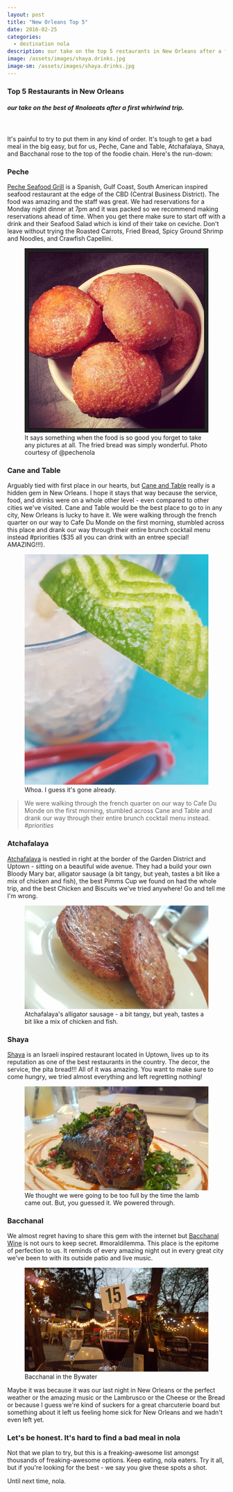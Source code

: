 ```yaml
---
layout: post
title: "New Orleans Top 5"
date: 2016-02-25
categories: 
  - destination nola
description: our take on the top 5 restaurants in New Orleans after a first whirlwind trip.
image: /assets/images/shaya.drinks.jpg
image-sm: /assets/images/shaya.drinks.jpg
---
```

<h3>Top 5 Restaurants in New Orleans</h3>
<h5>our take on the best of #nolaeats after a first whirlwind trip.</h5>
<br>
<p>It's painful to try to put them in any kind of order. It's tough to get a bad meal in the big easy, but for us, Peche, Cane and Table, Atchafalaya, Shaya, and Bacchanal rose to the top of the foodie chain. Here's the run-down:</p>

<h3>Peche</h3>
<a href="http://www.pecherestaurant.com/">Peche Seafood Grill</a> is a Spanish, Gulf Coast, South American inspired seafood restaurant at the edge of the CBD (Central Business District). The food was amazing and the staff was great. We had reservations for a Monday night dinner at 7pm and it was packed so we recommend making reservations ahead of time. When you get there make sure to start off with a drink and their Seafood Salad which is kind of their take on ceviche. Don't leave without trying the Roasted Carrots, Fried Bread, Spicy Ground Shrimp and Noodles, and Crawfish Capellini.

<figure>
  <img src="/assets/images/peche.friedBread.jpg" alt="{{post.categories}}"/>
  <figcaption>It says something when the food is so good you forget to take any pictures at all. The fried bread was simply wonderful. Photo courtesy of @pechenola</figcaption>
</figure>

<!-- <figure>
  <video width="100%" controls autoplay muted loop>
    <source src="/assets/images/mardigras.octopus.mp4" type="video/mp4">
  </video>
</figure>
 -->
<h3>Cane and Table</h3>
Arguably tied with first place in our hearts, but <a href="http://caneandtablenola.com/">Cane and Table</a> really is a hidden gem in New Orleans. I hope it stays that way because the service, food, and drinks were on a whole other level - even compared to other cities we've visited. Cane and Table would be the best place to go to in any city, New Orleans is lucky to have it. We were walking through the french quarter on our way to Cafe Du Monde on the first morning, stumbled across this place and drank our way through their entire brunch cocktail menu instead #priorities ($35 all you can drink with an entree special! AMAZING!!!).

<figure>
  <img src="/assets/images/caneandtable.cocktails.jpg" alt="{{post.categories}}"/>
  <figcaption>Whoa. I guess it's gone already.</figcaption>
</figure>

<blockquote>
  We were walking through the french quarter on our way to Cafe Du Monde on the first morning, stumbled across Cane and Table and drank our way through their entire brunch cocktail menu instead.
  <cite>#priorities</cite>
</blockquote>

<h3>Atchafalaya</h3>
<a href="http://www.atchafalayarestaurant.com/">Atchafalaya</a> is nestled in right at the border of the Garden District and Uptown - sitting on a beautiful wide avenue. They had a build your own Bloody Mary bar, alligator sausage (a bit tangy, but yeah, tastes a bit like a mix of chicken and fish), the best Pimms Cup we found on had the whole trip, and the best Chicken and Biscuits we've tried anywhere! Go and tell me I'm wrong.

<figure>
  <img src="/assets/images/alligator.sausage.jpg"  alt="{{post.categories}}"/>
  <figcaption>Atchafalaya's alligator sausage - a bit tangy, but yeah, tastes a bit like a mix of chicken and fish.</figcaption>
</figure>

<h3>Shaya</h3>
<a href="http://www.shayarestaurant.com/">Shaya</a> is an Israeli inspired restaurant located in Uptown, lives up to its reputation as one of the best restaurants in the country. The decor, the service, the pita bread!!! All of it was amazing. You want to make sure to come hungry, we tried almost everything and left regretting nothing! 

<figure>
  <img src="/assets/images/shaya.lamb.jpg" alt="{{post.categories}}"/>
  <figcaption>We thought we were going to be too full by the time the lamb came out. But, you guessed it. We powered through.</figcaption>
</figure>

<h3>Bacchanal</h3>
We almost regret having to share this gem with the internet but <a href="http://www.bacchanalwine.com/">Bacchanal Wine</a> is not ours to keep secret. #moraldilemma. This place is the epitome of perfection to us. It reminds of every amazing night out in every great city we've been to with its outside patio and live music. 

<figure>
  <img src="/assets/images/bacchanal.jpg" alt="{{post.categories}}"/>
  <figcaption>Bacchanal in the Bywater</figcaption>
</figure>

Maybe it was because it was our last night in New Orleans or the perfect weather or the amazing music or the Lambrusco or the Cheese or the Bread or because I guess we're kind of suckers for a great charcuterie board but something about it left us feeling home sick for New Orleans and we hadn't even left yet.

<h3>Let's be honest. It's hard to find a bad meal in nola</h3>
Not that we plan to try, but this is a freaking-awesome list amongst thousands of freaking-awesome options. Keep eating, nola eaters. Try it all, but if you're looking for the best - we say you give these spots a shot.

Until next time, nola.
